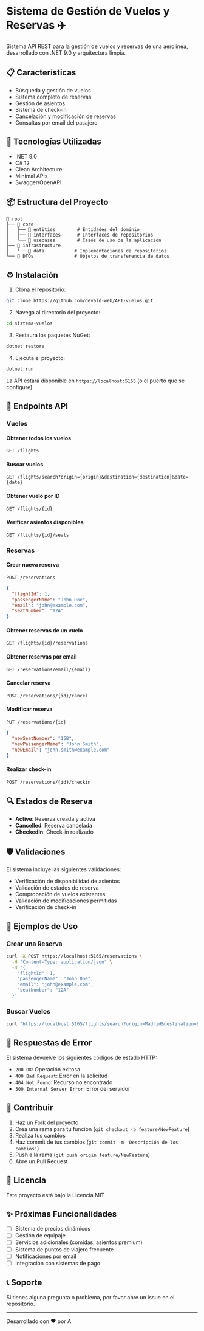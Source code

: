 # Sistema de Gestión de Vuelos y Reservas ✈️

Sistema API REST para la gestión de vuelos y reservas de una aerolínea, desarrollado con .NET 9.0 y arquitectura limpia.

## 📋 Características

- Búsqueda y gestión de vuelos
- Sistema completo de reservas
- Gestión de asientos
- Sistema de check-in
- Cancelación y modificación de reservas
- Consultas por email del pasajero

## 🚀 Tecnologías Utilizadas

- .NET 9.0
- C# 12
- Clean Architecture
- Minimal APIs
- Swagger/OpenAPI

## 📦 Estructura del Proyecto

```
📁 root
├── 📁 core
│   ├── 📁 entities        # Entidades del dominio
│   ├── 📁 interfaces      # Interfaces de repositorios
│   └── 📁 usecases        # Casos de uso de la aplicación
├── 📁 infrastructure
│   └── 📁 data           # Implementaciones de repositorios
└── 📁 DTOs               # Objetos de transferencia de datos
```

## ⚙️ Instalación

1. Clona el repositorio:
```bash
git clone https://github.com/devald-web/API-vuelos.git
```

2. Navega al directorio del proyecto:
```bash
cd sistema-vuelos
```

3. Restaura los paquetes NuGet:
```bash
dotnet restore
```

4. Ejecuta el proyecto:
```bash
dotnet run
```

La API estará disponible en `https://localhost:5165` (o el puerto que se configure).

## 📡 Endpoints API

### Vuelos

#### Obtener todos los vuelos
```http
GET /flights
```

#### Buscar vuelos
```http
GET /flights/search?origin={origin}&destination={destination}&date={date}
```

#### Obtener vuelo por ID
```http
GET /flights/{id}
```

#### Verificar asientos disponibles
```http
GET /flights/{id}/seats
```

### Reservas

#### Crear nueva reserva
```http
POST /reservations
```
```json
{
  "flightId": 1,
  "passengerName": "John Doe",
  "email": "john@example.com",
  "seatNumber": "12A"
}
```

#### Obtener reservas de un vuelo
```http
GET /flights/{id}/reservations
```

#### Obtener reservas por email
```http
GET /reservations/email/{email}
```

#### Cancelar reserva
```http
POST /reservations/{id}/cancel
```

#### Modificar reserva
```http
PUT /reservations/{id}
```
```json
{
  "newSeatNumber": "15B",
  "newPassengerName": "John Smith",
  "newEmail": "john.smith@example.com"
}
```

#### Realizar check-in
```http
POST /reservations/{id}/checkin
```

## 🔍 Estados de Reserva

- **Active**: Reserva creada y activa
- **Cancelled**: Reserva cancelada
- **CheckedIn**: Check-in realizado

## 🛡️ Validaciones

El sistema incluye las siguientes validaciones:

- Verificación de disponibilidad de asientos
- Validación de estados de reserva
- Comprobación de vuelos existentes
- Validación de modificaciones permitidas
- Verificación de check-in

## 🔧 Ejemplos de Uso

### Crear una Reserva

```bash
curl -X POST https://localhost:5165/reservations \
  -H "Content-Type: application/json" \
  -d '{
    "flightId": 1,
    "passengerName": "John Doe",
    "email": "john@example.com",
    "seatNumber": "12A"
  }'
```

### Buscar Vuelos

```bash
curl "https://localhost:5165/flights/search?origin=Madrid&destination=Barcelona&date=2024-02-15"
```

## 📝 Respuestas de Error

El sistema devuelve los siguientes códigos de estado HTTP:

- `200 OK`: Operación exitosa
- `400 Bad Request`: Error en la solicitud
- `404 Not Found`: Recurso no encontrado
- `500 Internal Server Error`: Error del servidor

## 🤝 Contribuir

1. Haz un Fork del proyecto
2. Crea una rama para tu función (`git checkout -b feature/NewFeature`)
3. Realiza tus cambios
4. Haz commit de tus cambios (`git commit -m 'Descripción de los cambios'`)
5. Push a la rama (`git push origin feature/NewFeature`)
6. Abre un Pull Request

## 📄 Licencia

Este proyecto está bajo la Licencia MIT

## ✨ Próximas Funcionalidades

- [ ] Sistema de precios dinámicos
- [ ] Gestión de equipaje
- [ ] Servicios adicionales (comidas, asientos premium)
- [ ] Sistema de puntos de viajero frecuente
- [ ] Notificaciones por email
- [ ] Integración con sistemas de pago

## 📞 Soporte

Si tienes alguna pregunta o problema, por favor abre un issue en el repositorio.

---
Desarrollado con ❤️ por A